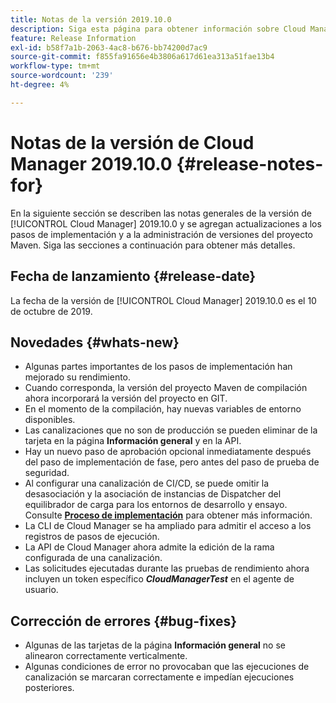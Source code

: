 ```yaml
---
title: Notas de la versión 2019.10.0
description: Siga esta página para obtener información sobre Cloud Manager 2019.10.0.
feature: Release Information
exl-id: b58f7a1b-2063-4ac8-b676-bb74200d7ac9
source-git-commit: f855fa91656e4b3806a617d61ea313a51fae13b4
workflow-type: tm+mt
source-wordcount: '239'
ht-degree: 4%

---
```


# Notas de la versión de Cloud Manager 2019.10.0 {#release-notes-for}

En la siguiente sección se describen las notas generales de la versión de [!UICONTROL Cloud Manager] 2019.10.0 y se agregan actualizaciones a los pasos de implementación y a la administración de versiones del proyecto Maven.
Siga las secciones a continuación para obtener más detalles.

## Fecha de lanzamiento {#release-date}

La fecha de la versión de [!UICONTROL Cloud Manager] 2019.10.0 es el 10 de octubre de 2019.

## Novedades {#whats-new}

* Algunas partes importantes de los pasos de implementación han mejorado su rendimiento.
* Cuando corresponda, la versión del proyecto Maven de compilación ahora incorporará la versión del proyecto en GIT.
* En el momento de la compilación, hay nuevas variables de entorno disponibles.
* Las canalizaciones que no son de producción se pueden eliminar de la tarjeta en la página **Información general** y en la API.
* Hay un nuevo paso de aprobación opcional inmediatamente después del paso de implementación de fase, pero antes del paso de prueba de seguridad.
* Al configurar una canalización de CI/CD, se puede omitir la desasociación y la asociación de instancias de Dispatcher del equilibrador de carga para los entornos de desarrollo y ensayo.
Consulte **[Proceso de implementación](/help/using/code-deployment.md)** para obtener más información.
* La CLI de Cloud Manager se ha ampliado para admitir el acceso a los registros de pasos de ejecución.
* La API de Cloud Manager ahora admite la edición de la rama configurada de una canalización.
* Las solicitudes ejecutadas durante las pruebas de rendimiento ahora incluyen un token específico ***CloudManagerTest*** en el agente de usuario.

## Corrección de errores {#bug-fixes}

* Algunas de las tarjetas de la página **Información general** no se alinearon correctamente verticalmente.
* Algunas condiciones de error no provocaban que las ejecuciones de canalización se marcaran correctamente e impedían ejecuciones posteriores.
